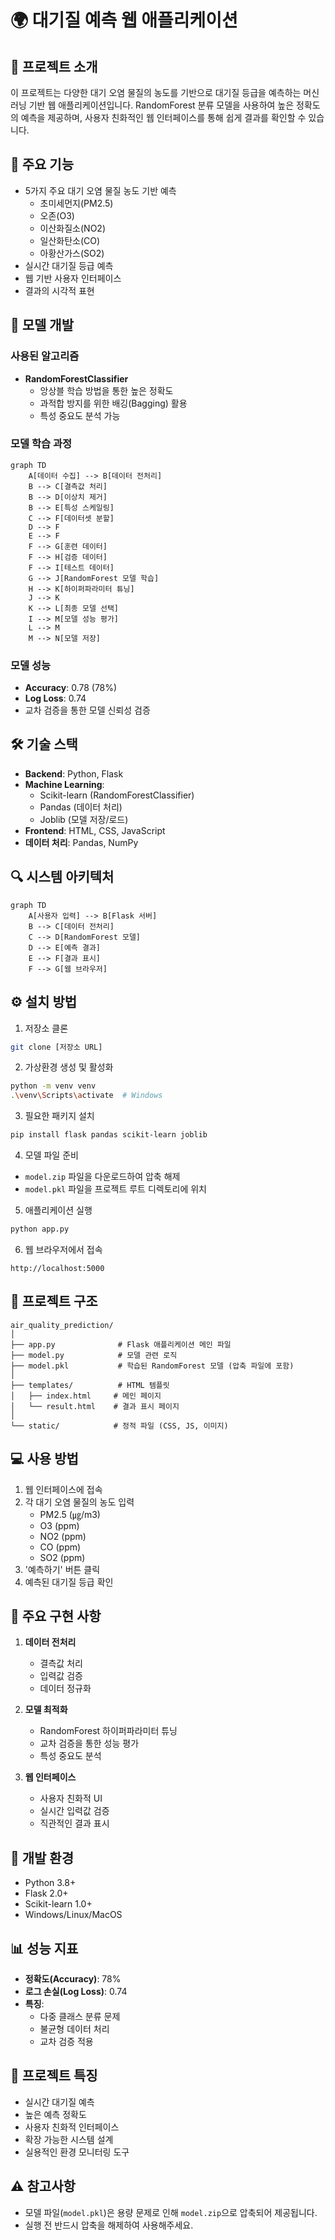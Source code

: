 # 🌍 대기질 예측 웹 애플리케이션

## 📌 프로젝트 소개
이 프로젝트는 다양한 대기 오염 물질의 농도를 기반으로 대기질 등급을 예측하는 머신러닝 기반 웹 애플리케이션입니다. RandomForest 분류 모델을 사용하여 높은 정확도의 예측을 제공하며, 사용자 친화적인 웹 인터페이스를 통해 쉽게 결과를 확인할 수 있습니다.

## 🎯 주요 기능
- 5가지 주요 대기 오염 물질 농도 기반 예측
  - 초미세먼지(PM2.5)
  - 오존(O3)
  - 이산화질소(NO2)
  - 일산화탄소(CO)
  - 아황산가스(SO2)
- 실시간 대기질 등급 예측
- 웹 기반 사용자 인터페이스
- 결과의 시각적 표현

## 🤖 모델 개발
### 사용된 알고리즘
- **RandomForestClassifier**
  - 앙상블 학습 방법을 통한 높은 정확도
  - 과적합 방지를 위한 배깅(Bagging) 활용
  - 특성 중요도 분석 가능

### 모델 학습 과정
```mermaid
graph TD
    A[데이터 수집] --> B[데이터 전처리]
    B --> C[결측값 처리]
    B --> D[이상치 제거]
    B --> E[특성 스케일링]
    C --> F[데이터셋 분할]
    D --> F
    E --> F
    F --> G[훈련 데이터]
    F --> H[검증 데이터]
    F --> I[테스트 데이터]
    G --> J[RandomForest 모델 학습]
    H --> K[하이퍼파라미터 튜닝]
    J --> K
    K --> L[최종 모델 선택]
    I --> M[모델 성능 평가]
    L --> M
    M --> N[모델 저장]
```

### 모델 성능
- **Accuracy**: 0.78 (78%)
- **Log Loss**: 0.74
- 교차 검증을 통한 모델 신뢰성 검증

## 🛠 기술 스택
- **Backend**: Python, Flask
- **Machine Learning**: 
  - Scikit-learn (RandomForestClassifier)
  - Pandas (데이터 처리)
  - Joblib (모델 저장/로드)
- **Frontend**: HTML, CSS, JavaScript
- **데이터 처리**: Pandas, NumPy

## 🔍 시스템 아키텍처
```mermaid
graph TD
    A[사용자 입력] --> B[Flask 서버]
    B --> C[데이터 전처리]
    C --> D[RandomForest 모델]
    D --> E[예측 결과]
    E --> F[결과 표시]
    F --> G[웹 브라우저]
```

## ⚙️ 설치 방법
1. 저장소 클론
```bash
git clone [저장소 URL]
```

2. 가상환경 생성 및 활성화
```bash
python -m venv venv
.\venv\Scripts\activate  # Windows
```

3. 필요한 패키지 설치
```bash
pip install flask pandas scikit-learn joblib
```

4. 모델 파일 준비
- `model.zip` 파일을 다운로드하여 압축 해제
- `model.pkl` 파일을 프로젝트 루트 디렉토리에 위치

5. 애플리케이션 실행
```bash
python app.py
```

6. 웹 브라우저에서 접속
```
http://localhost:5000
```

## 📁 프로젝트 구조
```
air_quality_prediction/
│
├── app.py              # Flask 애플리케이션 메인 파일
├── model.py            # 모델 관련 로직
├── model.pkl           # 학습된 RandomForest 모델 (압축 파일에 포함)
│
├── templates/          # HTML 템플릿
│   ├── index.html     # 메인 페이지
│   └── result.html    # 결과 표시 페이지
│
└── static/            # 정적 파일 (CSS, JS, 이미지)
```

## 💻 사용 방법
1. 웹 인터페이스에 접속
2. 각 대기 오염 물질의 농도 입력
   - PM2.5 (㎍/m3)
   - O3 (ppm)
   - NO2 (ppm)
   - CO (ppm)
   - SO2 (ppm)
3. '예측하기' 버튼 클릭
4. 예측된 대기질 등급 확인

## 🌟 주요 구현 사항
1. **데이터 전처리**
   - 결측값 처리
   - 입력값 검증
   - 데이터 정규화

2. **모델 최적화**
   - RandomForest 하이퍼파라미터 튜닝
   - 교차 검증을 통한 성능 평가
   - 특성 중요도 분석

3. **웹 인터페이스**
   - 사용자 친화적 UI
   - 실시간 입력값 검증
   - 직관적인 결과 표시

## 🔧 개발 환경
- Python 3.8+
- Flask 2.0+
- Scikit-learn 1.0+
- Windows/Linux/MacOS

## 📊 성능 지표
- **정확도(Accuracy)**: 78%
- **로그 손실(Log Loss)**: 0.74
- **특징**:
  - 다중 클래스 분류 문제
  - 불균형 데이터 처리
  - 교차 검증 적용

## 🎉 프로젝트 특징
- 실시간 대기질 예측
- 높은 예측 정확도
- 사용자 친화적 인터페이스
- 확장 가능한 시스템 설계
- 실용적인 환경 모니터링 도구

## ⚠️ 참고사항
- 모델 파일(`model.pkl`)은 용량 문제로 인해 `model.zip`으로 압축되어 제공됩니다.
- 실행 전 반드시 압축을 해제하여 사용해주세요. 